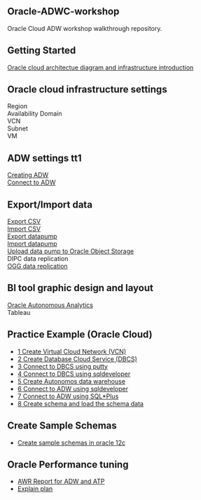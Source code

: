 ## Oracle-ADWC-workshop

Oracle Cloud ADW workshop walkthrough repository.

## Getting Started

[Oracle cloud architectue diagram and infrastructure introduction](https://github.com/Lhanber/Oracle-ADWC-workshop/blob/master/00-getting-started/workshop_architecture_diagram.md#oracle-cloud-architecture)

## Oracle cloud infrastructure settings
Region  
Availability Domain   
VCN   
Subnet  
VM  

## ADW settings tt1
[Creating ADW](https://github.com/Lhanber/Oracle-ADWC-workshop/blob/master/02-creating-connect-ADW/creating_ADW.md#create-adw-steps)   
[Connect to ADW](https://github.com/Lhanber/Oracle-ADWC-workshop/blob/master/02-creating-connect-ADW/connect_to_ADW.md#prerequiste-to-connect-to-adw)

## Export/Import data
[Export CSV](https://github.com/Lhanber/Oracle-ADWC-workshop/blob/master/03-export-import-data/export-csv.md#export-data-to-csv-files)  
[Import CSV](https://github.com/Lhanber/Oracle-ADWC-workshop/blob/master/03-export-import-data/import-csv.md#import-csv-files-to-adw)  
[Export datapump](https://github.com/Lhanber/Oracle-ADWC-workshop/blob/master/03-export-import-data/export-datapump.md)  
[Import datapump](https://github.com/Lhanber/Oracle-ADWC-workshop/blob/master/03-export-import-data/import-datapump.md)  
[Upload data pump to Oracle Object Storage](https://github.com/Lhanber/Oracle-ADWC-workshop/blob/master/03-export-import-data/upload_datapump_object_storage.md)  
DIPC data replication  
[OGG data replication](https://github.com/Lhanber/Oracle-GoldenGate-workshop/blob/master/00-Onpremise-Source-OGG-Setting/OracleDB-to-ADWC-OGG-Setting.md)  

## BI tool graphic design and layout
[Oracle Autonomous Analytics](https://github.com/Lhanber/Oracle-ADWC-workshop/blob/master/04-BI-layout/OAA-layout.md#create-oracle-autonomous-analytics)  
Tableau  

## Practice Example (Oracle Cloud)
* [1 Create Virtual Cloud Network (VCN)](./99-Practice_Oracle_Cloud/1-Creare_Virtual_Cloud_Networks_(VCN))
* [2 Create Database Cloud Service (DBCS)](./99-Practice_Oracle_Cloud/2-Create_Database_Cloud_Service_(DBCS))
* [3 Connect to DBCS using putty](./99-Practice_Oracle_Cloud/3-Connect_to_DBCS_using_putty)
* [4 Connect to DBCS using sqldeveloper](./99-Practice_Oracle_Cloud/4-Connect_DBCS_using_sqldeveloper)
* [5 Create Autonomos data warehouse](./99-Practice_Oracle_Cloud/5-Create_Autonomos_Data_Warehouse_(ADW))
* [6 Connect to ADW using sqldeveloper](./99-Practice_Oracle_Cloud/6-Connect_to_ADW_using_SQL_Developer)
* [7 Connect to ADW using SQL*Plus](./99-Practice_Oracle_Cloud/7-connect_to_ADW_using_sqlplus)
* [8 Create schema and load the schema data](./99-Practice_Oracle_Cloud/8-Create_schema_and_load_the_sample_data)

## Create Sample Schemas
* [Create sample schemas in oracle 12c](./98-Articles_for_Oracle_DBAs/Create_sample_schemas_in_12c.md)

## Oracle Performance tuning
* [AWR Report for ADW and ATP](./98-Articles_for_Oracle_DBAs/AWR_Report_for_ADW.md)
* [Explain plan](./98-Articles_for_Oracle_DBAs/Explain_plan.md)
